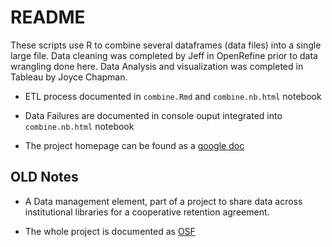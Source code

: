 # README

These scripts use R to combine several dataframes (data files) into a single large file.  Data cleaning was completed by Jeff in OpenRefine prior to data wrangling done here.   Data Analysis and visualization was completed in Tableau by Joyce Chapman.

- ETL process documented in `combine.Rmd` and `combine.nb.html` notebook

- Data Failures are documented in console ouput integrated into `combine.nb.html` notebook

- The project homepage can be found as a [google doc](https://docs.google.com/document/d/1motRQnB7VqFbDUzqWa8Tzw6RsVRBh14gqYy1Ls_yUH4/)


## OLD Notes
- A Data management element, part of a project to share data across institutional libraries for a cooperative retention agreement. 

- The whole project is documented as [OSF](https://osf.io/njx2u/)
